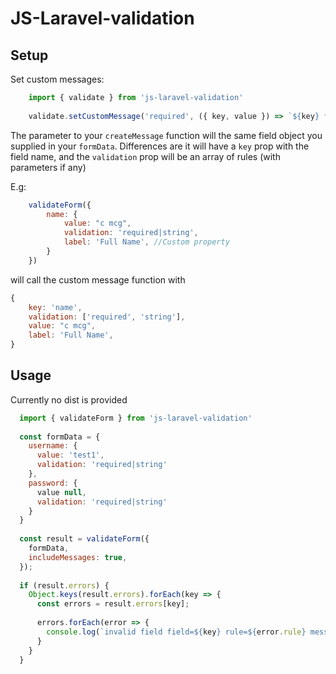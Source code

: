 # JS-Laravel-validation

## Setup

Set custom messages:

```javascript
    import { validate } from 'js-laravel-validation'
    
    validate.setCustomMessage('required', ({ key, value }) => `${key} field is required.`)
```

The parameter to your `createMessage` function will the same field object you supplied in your `formData`. Differences are it will have a `key` prop with the field name, and the `validation` prop will be an array of rules (with parameters if any)

E.g: 

```javascript
    validateForm({ 
        name: {
            value: "c mcg",
            validation: 'required|string',
            label: 'Full Name', //Custom property
        }
    })
```

will call the custom message function with

```javascript
{
    key: 'name',
    validation: ['required', 'string'],
    value: "c mcg",
    label: 'Full Name',
}
```

## Usage

Currently no dist is provided

```javascript
  import { validateForm } from 'js-laravel-validation'
  
  const formData = {
    username: {
      value: 'test1',
      validation: 'required|string'
    },
    password: {
      value null,
      validation: 'required|string'
    }
  }
  
  const result = validateForm({
    formData,
    includeMessages: true,
  });
  
  if (result.errors) {
    Object.keys(result.errors).forEach(key => {
      const errors = result.errors[key];
      
      errors.forEach(error => {
        console.log(`invalid field field=${key} rule=${error.rule} messages=${error.message}`
      }
    }
  }
```
